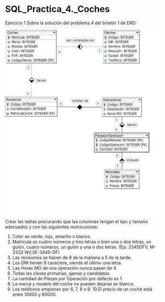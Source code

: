 # SQL_Practica_4._Coches
Ejercicio 1
Sobre la solución del problema 4 del boletín 1 de ERD:

![Alt text](https://github.com/q92helea/SQL_Practica_4.2_Coches/blob/master/Prctica%204.2%20Coches.jpg "Módelo Relacional de Concesionario")
Crear las tablas procurando que las columnas tengan el tipo y tamaño adecuados y con
las siguientes restricciones:
1. Color es verde, rojo, amarillo o blanco.
2. Matricula es cuatro números y tres letras o bien una o dos letras, un guión, cuatro
números, un guión y una o dos letras. (Ejs: 2345DFV, M-2332-NV,SE-3445-DF)
3. Las revisiones se hacen de 8 de la mañana a 5 de la tarde.
4. Los DNI tienen 9 caractere, siendo el último una letra.
5. Las Horas MO de una operación nunca pasan de 4.
6. Todas las claves primarias, ajenas y candidatas.
7. La cantidad de Piezas por Operación por defecto es 1.
8. La marca y modelo del coche no pueden dejarse en blanco.
9. Los teléfonos empiezan por 6, 7, 8 o 9.
10.El precio de un coche está entre 10000 y 60000.
